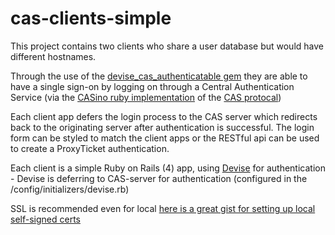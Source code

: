 cas-clients-simple
==================

This project contains two clients who share a user database but would have different hostnames.  

Through the use of the [devise_cas_authenticatable gem](https://github.com/nbudin/devise_cas_authenticatable) they are able to have a single sign-on by logging on through a Central Authentication Service (via the [CASino ruby implementation](http://casino.rbcas.com) of the [CAS protocal](http://www.jasig.org/cas))  

Each client app defers the login process to the CAS server which redirects back to the originating server after authentication is successful.  The login form can be styled to match the client apps or the RESTful api can be used to create a ProxyTicket authentication.

Each client is a simple Ruby on Rails (4) app, using [Devise](https://github.com/plataformatec/devise) for authentication - Devise is deferring to CAS-server for authentication (configured in the /config/initializers/devise.rb)

SSL is recommended even for local [here is a great gist for setting up local self-signed certs](https://gist.github.com/trcarden/3295935)  
